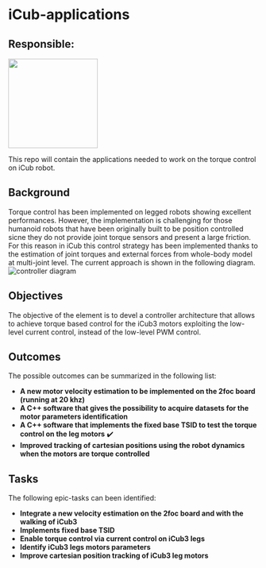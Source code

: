 # iCub-applications

## Responsible:
<img src="https://user-images.githubusercontent.com/43743081/89022636-a17e9e00-d322-11ea-9abd-92cda85d3705.jpeg" width="180">

This repo will contain the applications needed to work on the torque control on iCub robot.

## Background
Torque control has been implemented on legged robots showing excellent performances. However, the implementation is challenging for those humanoid robots that have been originally built to be position controlled sicne they do not provide joint torque sensors and present a large friction.
For this reason in iCub this control strategy has been implemented thanks to the estimation of joint torques and external forces from whole-body model at multi-joint level. The current approach is shown in the following diagram.
![controller diagram](https://github.com/loc2/element_joint-torque-control/blob/master/doc/iCub_LowLevelControl.jpg)

## Objectives
The objective of the element is to devel a controller architecture that allows to achieve torque based control for the iCub3 motors exploiting the low-level current control, instead of the low-level PWM control.

## Outcomes
The possible outcomes can be summarized in the following list:
* **A new motor velocity estimation to be implemented on the 2foc board (running at 20 khz)**
* **A C++ software that gives the possibility to acquire datasets for the motor parameters identification**
* **A C++ software that implements the fixed base TSID to test the torque control on the leg motors** :heavy_check_mark:
* **Improved tracking of cartesian positions using the robot dynamics when the motors are torque controlled**

## Tasks
The following epic-tasks can been identified:
* **Integrate a new velocity estimation on the 2foc board and with the walking of iCub3**
* **Implements fixed base TSID**
* **Enable torque control via current control on iCub3 legs**
* **Identify iCub3 legs motors parameters**
* **Improve cartesian position tracking of iCub3 leg motors**
